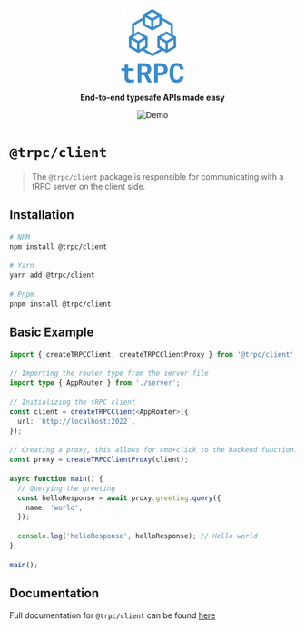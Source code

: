 <p align="center">
  <a href="https://trpc.io/"><img src="../../www/static/img/logo-text.svg" alt="tRPC" height="130"/></a>
</p>

<p align="center">
  <strong>End-to-end typesafe APIs made easy</strong>
</p>

<p align="center">
  <!-- TODO: replace with new version GIF -->
  <img src="https://storage.googleapis.com/trpc/trpcgif.gif" alt="Demo" />
</p>

# `@trpc/client`

> The `@trpc/client` package is responsible for communicating with a tRPC server on the client side.

## Installation

```bash
# NPM
npm install @trpc/client

# Yarn
yarn add @trpc/client

# Pnpm
pnpm install @trpc/client
```

## Basic Example

```typescript
import { createTRPCClient, createTRPCClientProxy } from '@trpc/client';

// Importing the router type from the server file
import type { AppRouter } from './server';

// Initializing the tRPC client
const client = createTRPCClient<AppRouter>({
  url: `http://localhost:2022`,
});

// Creating a proxy, this allows for cmd+click to the backend function.
const proxy = createTRPCClientProxy(client);

async function main() {
  // Querying the greeting
  const helloResponse = await proxy.greeting.query({
    name: 'world',
  });

  console.log('helloResponse', helloResponse); // Hello world
}

main();
```

## Documentation

Full documentation for `@trpc/client` can be found [here](https://trpc.io/docs/vanilla)
